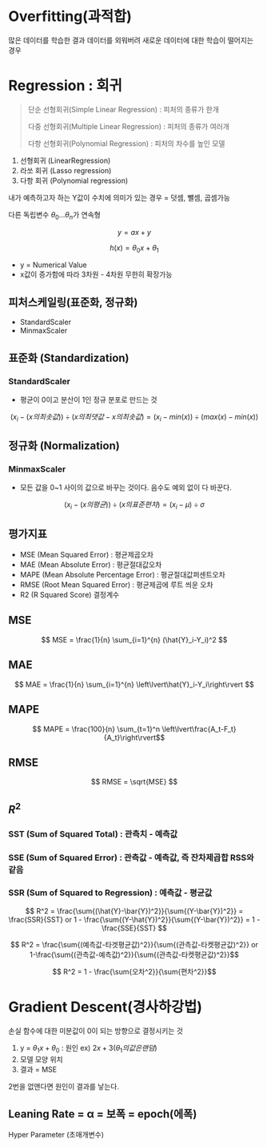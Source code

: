 # Overfitting(과적합)
많은 데이터를 학습한 결과 데이터를 외워버려 새로운 데이터에 대한 학습이 떨어지는 경우

# Regression : 회귀
> 단순 선형회귀(Simple Linear Regression) : 피처의 종류가 한개
>
> 다중 선형회귀(Multiple Linear Regression) : 피처의 종류가 여러개
>
> 다항 선형회귀(Polynomial Regression) : 피처의 차수를 높인 모델

1. 선형회귀 (LinearRegression)
2. 라쏘 회귀 (Lasso regression)
3. 다항 회귀 (Polynomial regression)

내가 예측하고자 하는 Y값이 수치에 의미가 있는 경우 = 덧셈, 뺄셈, 곱셈가능

다른 독립변수 $\theta_0\dots\theta_n$가 연속형

$$ y = ax + y  $$

$$ h(x) = \theta_0x + \theta_1  $$

- y = Numerical Value
- x값이 증가함에 따라 3차원 - 4차원 무한히 확장가능
## 피처스케일링(표준화, 정규화)
- StandardScaler
- MinmaxScaler
## 표준화 (Standardization)
### StandardScaler
- 평균이 0이고 분산이 1인 정규 분포로 만드는 것

$$ (x_i-(x의 최솟값)) \div (x의 최댓값 - x의 최솟값) = (x_i-min(x)) \div (max(x)-min(x)) $$

## 정규화 (Normalization)
### MinmaxScaler
- 모든 값을 0~1 사이의 값으로 바꾸는 것이다. 음수도 예외 없이 다 바꾼다.

$$ (x_i - (x의 평균)) \div (x의 표준편차) = (x_i-\mu) \div \sigma $$

## 평가지표
- MSE (Mean Squared Error) : 평균제곱오차
- MAE (Mean Absolute Error) : 평균절대값오차
- MAPE (Mean Absolute Percentage Error) : 평균절대값퍼센트오차
- RMSE (Root Mean Squared Error) : 평균제곱에 루트 씌운 오차
- R2 (R Squared Score) 결정계수

## MSE
$$ MSE = \frac{1}{n} \sum_{i=1}^{n} (\hat{Y}_i-Y_i)^2 $$
## MAE
$$ MAE = \frac{1}{n} \sum_{i=1}^{n} \left\lvert\hat{Y}_i-Y_i\right\rvert $$
## MAPE
$$ MAPE = \frac{100}{n} \sum_{t=1}^n \left\lvert\frac{A_t-F_t}{A_t}\right\rvert$$
## RMSE
$$ RMSE = \sqrt{MSE} $$
## $R^2$
### SST (Sum of Squared Total) : 관측치 - 예측값
### SSE (Sum of Squared Error) : 관측값 - 예측값, 즉 잔차제곱합 RSS와 같음
### SSR (Sum of Squared to Regression) : 예측값 - 평균값

$$ R^2 = \frac{\sum{(\hat{Y}-\bar{Y})^2}}{\sum{(Y-\bar{Y})^2}} = \frac{SSR}{SST} or 1 - \frac{\sum{(Y-\hat{Y})^2}}{\sum{(Y-\bar{Y})^2}} = 1 - \frac{SSE}{SST} $$


$$ R^2 = \frac{\sum{(예측값-타겟평균값)^2}}{\sum{(관측값-타켓평균값)^2}} or 1-\frac{\sum{(관측값-예측값)^2}}{\sum{(관측값-타켓평균값)^2}}$$

$$ R^2 = 1 - \frac{\sum{오차^2}}{\sum{편차^2}}$$

# Gradient Descent(경사하강법)
손실 함수에 대한 미분값이 0이 되는 방향으로 결정시키는 것

1. y = $θ_1x + θ_0$ : 원인 ex) $2x + 3 (θ_1의 값은 랜덤)$
2. 모델 모양 위치
3. 결과 = MSE
 
2번을 없앤다면 원인이 결과를 낳는다.

## Leaning Rate = α = 보폭 = epoch(에폭)
Hyper Parameter (초매개변수)